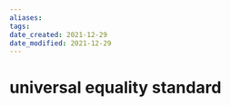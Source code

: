 ```yaml
---
aliases: 
tags: 
date_created: 2021-12-29
date_modified: 2021-12-29
---
```


# universal equality standard
